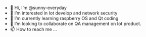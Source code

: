- 👋 Hi, I’m @sunny-everyday
- 👀 I’m interested in Iot develop and network security
- 🌱 I’m currently learning raspberry OS and Qt coding
- 💞️ I’m looking to collaborate on QA management on Iot product.
- 📫 How to reach me ...

<!---
sunny-everyday/sunny-everyday is a ✨ special ✨ repository because its `README.md` (this file) appears on your GitHub profile.
You can click the Preview link to take a look at your changes.
--->
